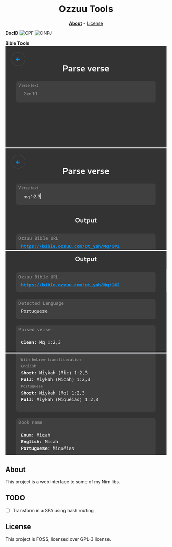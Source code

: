 <div align=center>

# Ozzuu Tools

**[About](#about)** - [License](#license)

</div>

**DocID**
![CPF](images/cpf.png)
![CNPJ](images/cnpj.png)

**Bible Tools**
![blank](images/bible/blank.png)
![verse](images/bible/verse.png)
![out1](images/bible/out1.png)
![out2](images/bible/out2.png)

## About

This project is a web interface to some of my Nim libs.

## TODO

- [ ] Transform in a SPA using hash routing

## License

This project is FOSS, licensed over GPL-3 license.
